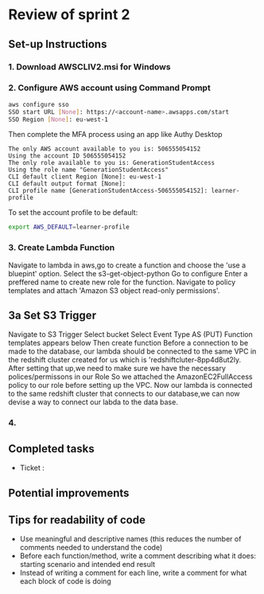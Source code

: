# Review of sprint 2

## Set-up Instructions

### 1. Download AWSCLIV2.msi for Windows


### 2. Configure AWS account using Command Prompt
```sh
aws configure sso
SSO start URL [None]: https://<account-name>.awsapps.com/start
SSO Region [None]: eu-west-1
```
Then complete the MFA process using an app like Authy Desktop
```
The only AWS account available to you is: 506555054152
Using the account ID 506555054152
The only role available to you is: GenerationStudentAccess
Using the role name "GenerationStudentAccess"
CLI default client Region [None]: eu-west-1
CLI default output format [None]:
CLI profile name [GenerationStudentAccess-506555054152]: learner-profile
```
To set the account profile to be default:
```sh
export AWS_DEFAULT=learner-profile
```

### 3. Create Lambda Function
Navigate to lambda in aws,go to create a function and choose the 'use a bluepint' option.
Select the s3-get-object-python
Go to configure
Enter a preffered name to create new role for the  function.
Navigate to policy templates and attach 'Amazon S3 object read-only permissions'.
## 3a Set S3 Trigger
Navigate to S3 Trigger Select bucket
Select Event Type AS (PUT)
Function templates appears below
Then create function
Before a connection to be made to the database, our lambda should be connected to the same
VPC in the redshift cluster created for us which is 'redshiftcluter-8pp4d8ut2ly.
After setting that up,we need to make sure we have the necessary polices/permissons in our Role 
So we attached the AmazonEC2FullAccess policy to our role before setting up the VPC.
Now our lambda is connected to the same redshift cluster that connects to our database,we can now devise a way to connect our labda to the data base.
### 4. 


## Completed tasks
-  Ticket :

## Potential improvements


## Tips for readability of code
- Use meaningful and descriptive names (this reduces the number of comments needed to understand the code)
- Before each function/method, write a comment describing what it does: starting scenario and intended end result
- Instead of writing a comment for each line, write a comment for what each block of code is doing


